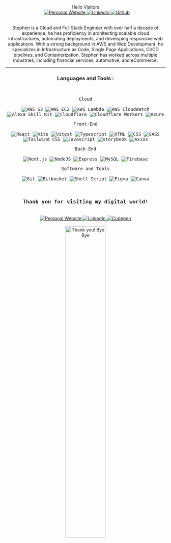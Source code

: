<!------------------HEADER------------------>
<div id="header" align="center">
  <div>
Hello Visitors
  <br/>&nbsp;

  <a href="www.stephenschmitz.com" target="_blank" rel="noopener noreferrer">
    <img src="https://img.shields.io/badge/Portfolio-white?logo=vercel&logoColor=black" alt="Personal Website" title="Personal Portfolio" />
  </a>
  <a href="www.linkedin.com/in/stephen-schmitz-b365bb34a/" target="_blank" rel="noopener noreferrer">
    <img src="https://img.shields.io/badge/LinkedIn-blue?logo=linkedin&logoColor=white" alt="LinkedIn" title="LinkedIn" />
  </a>
  <a href="www.github.com/techstephen" target="_blank" rel="noopener noreferrer">
    <img src="https://img.shields.io/badge/Github-black" alt="Github" title="Github" />
  </a>
  <div />
</div>

<br/>

Stephen is a Cloud and Full Stack Engineer with over half a decade of experience, he has proficiency in architecting scalable cloud infrastructures, automating deployments, and developing responsive web applications. With a strong background in AWS and Web Development, he specializes in Infrastructure as Code, Single Page Applications, CI/CD pipelines, and Containerization. Stephen has worked across multiple industries, including financial services, automotive, and eCommerce.

---

<!------------------Languages & Tools------------------>

### Languages and Tools :

<br />

<div>
   <p>
        <kbd>
            <kbd>Cloud</kbd>
            <br>
            <br>
            <img src="https://img.shields.io/badge/AWS S3-05122A?style=flat&logo=amazons3" title="AWS S3"  alt="AWS S3"/>
            <img src="https://img.shields.io/badge/AWS%20EC2-Running-orange?logo=amazonaws" title="AWS EC2"  alt="AWS EC2"/>
            <img src="https://img.shields.io/badge/AWS Lambda-05122A?style=flat&logo=awslambda" title="AWS Lambda" alt="AWS Lambda"/>
            <img src="https://img.shields.io/badge/AWS CloudWatch-05122A?style=flat&logo=amazoncloudwatch" title="AWS CloudWatch"  alt="AWS CloudWatch"/>
            <img src="https://img.shields.io/badge/Alexa Skill Kit-05122A?style=flat&logo=amazonalexa" title="Alexa Skill Kit"  alt="Alexa Skill Kit"/>
            <img src="https://img.shields.io/badge/Cloudflare-05122A?style=flat&logo=cloudflare" title="Cloudflare"  alt="Cloudflare"/>
            <img src="https://img.shields.io/badge/Cloudflare Workers-05122A?style=flat&logo=cloudflareworkers" title="Cloudflare Workers"  alt="Cloudflare Workers"/>
            <img src="https://img.shields.io/badge/Azure-05122A?style=flat" title="Azure"  alt="Azure"/>
        </kbd>
    </p>
    <p>
        <kbd>
            <kbd>Front-End</kbd>
            <br>
            <br>
            <img src="https://img.shields.io/badge/React-black?style=flat&logo=react" title="React" alt="React">
            <img src="https://img.shields.io/badge/Vite-black?style=flat&logo=Vite" title="Vite" alt="Vite">
            <img src="https://img.shields.io/badge/Vitest-black?style=flat&logo=Vitest" title="Vitest" alt="Vitest">
            <img src="https://img.shields.io/badge/Typescript-black?logo=typescript&style=flat" title="Typescript" alt="Typescript">
            <img src="https://img.shields.io/badge/HTML-black?logo=html5&style=flat" title="HTML5" alt="HTML"/>
            <img src="https://img.shields.io/badge/CSS-black?logo=css3&style=flat" title="CSS3" alt="CSS"/>
            <img src="https://img.shields.io/badge/SASS-black?logo=sass&style=flat" title="SASS" alt="SASS">
            <img src="https://img.shields.io/badge/Tailwind CSS-black?logo=Tailwindcss&style=flat" title="Tailwind CSS" alt="Tailwind CSS"/>
            <img src="https://img.shields.io/badge/Javascript-black?logo=Javascript&style=flat" title="Javascript" alt="Javascript"/>
            <img src="https://img.shields.io/badge/Storybook-black?logo=Storybook&style=flat" title="storybook" alt="storybook"/>
            <img src="https://img.shields.io/badge/Axios-black?logo=Axios&style=flat" title="Axios" alt="Axios"/>
        </kbd>
    </p>
    <p>
        <kbd>
            <kbd>Back-End</kbd>
            <br>
            <br>
            <img src="https://img.shields.io/badge/Next.js-05122A?style=flat&logo=next.js" title="Next.js" alt="Next.js"/>
            <img src="https://img.shields.io/badge/Node.js-05122A?style=flat&logo=node.js" title="NodeJS" alt="NodeJS"/>
            <img src="https://img.shields.io/badge/Express-05122A?style=flat&logo=Express" title="Express" alt="Express" />
            <img src="https://img.shields.io/badge/MySQL-05122A?style=flat&logo=mysql" title="MySQL"  alt="MySQL"/>
            <img src="https://img.shields.io/badge/Firebase-05122A?style=flat&logo=Firebase" title="Firebase"  alt="Firebase"/>
        </kbd>
    </p>
    <p>
        <kbd>
            <kbd>Software and Tools</kbd>
            <br>
            <br>
            <img src="https://img.shields.io/badge/Git-05122A?style=flat&logo=Git" alt="Git" >
            <img src="https://img.shields.io/badge/Bitbucket-05122A?style=flat&logo=Bitbucket" alt="Bitbucket" >
            <img src="https://img.shields.io/badge/Shell%20Script-05122A?style=flat&logo=gnu-bash&logoColor=white" alt="Shell Script">
            <img src="https://img.shields.io/badge/Figma-05123A?style=flat&logo=Figma" alt="Figma">
            <img src="https://img.shields.io/badge/Canva-05122A?style=flat&logo=Canva" alt="Canva">
        </kbd>
    </p>
</div>

<br>

<!------------------Footer------------------>
<div id="header" align="center">
    <h3> <samp>Thank you for visiting my digital world!</samp></h3>
    <br>
    <a href="https://www.stephenschmitz.com" target="_blank" rel="noopener noreferrer">
        <img src="https://img.shields.io/badge/Portfolio-white?logo=vercel&logoColor=black" alt="Personal Website" title="Personal Portfolio" />
    </a>
    <a href="www.linkedin.com/in/stephen-schmitz-b365bb34a" target="_blank" rel="noopener noreferrer">
        <img src="https://img.shields.io/badge/LinkedIn-blue?logo=linkedin&logoColor=white" alt="LinkedIn" title="LinkedIn" />
    </a>
    <a href="www.github.com/techstephen" target="_blank" rel="noopener noreferrer">
        <img src="https://img.shields.io/badge/Github-black" alt="Codepen" title="Codepen" />
    </a>
</div>
<br>
<div align="center">
    <img src="https://media.giphy.com/media/u1DvFCPlzQr5hKNsFT/giphy.gif?cid=ecf05e47919q0vnvlkru0f3xf389tlgdh3kmm7ddtubekays&ep=v1_gifs_related&rid=giphy.gif&ct=g" title="Thank you! Bye Bye" width="50%"/>
</div>

